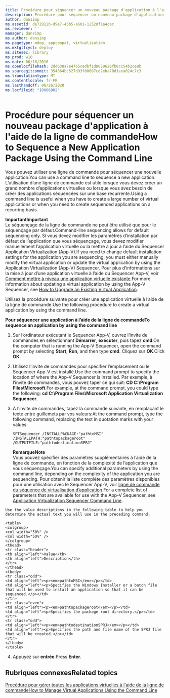 ```yaml
---
title: Procédure pour séquencer un nouveau package d'application à l'aide de la ligne de commande
description: Procédure pour séquencer un nouveau package d'application à l'aide de la ligne de commande
author: dansimp
ms.assetid: de72912b-d9e7-45b5-a601-12528f1a4cac
ms.reviewer: ''
manager: dansimp
ms.author: dansimp
ms.pagetype: mdop, appcompat, virtualization
ms.mktglfcycl: deploy
ms.sitesec: library
ms.prod: w10
ms.date: 06/16/2016
ms.openlocfilehash: 2dd638a7e4765cedbf1d8050626fb8cc54b2ce8b
ms.sourcegitcommit: 354664bc527d93f80687cd2eba70d1eea024c7c3
ms.translationtype: MT
ms.contentlocale: fr-FR
ms.lasthandoff: 06/26/2020
ms.locfileid: "10806802"
---
```

# <span data-ttu-id="54e8d-103">Procédure pour séquencer un nouveau package d'application à l'aide de la ligne de commande</span><span class="sxs-lookup"><span data-stu-id="54e8d-103">How to Sequence a New Application Package Using the Command Line</span></span>


<span data-ttu-id="54e8d-104">Vous pouvez utiliser une ligne de commande pour séquencer une nouvelle application.</span><span class="sxs-lookup"><span data-stu-id="54e8d-104">You can use a command line to sequence a new application.</span></span> <span data-ttu-id="54e8d-105">L’utilisation d’une ligne de commande est utile lorsque vous devez créer un grand nombre d’applications virtuelles ou lorsque vous avez besoin de créer des applications séquencées sur une base récurrente.</span><span class="sxs-lookup"><span data-stu-id="54e8d-105">Using a command line is useful when you have to create a large number of virtual applications or when you need to create sequenced applications on a recurring basis.</span></span>

**<span data-ttu-id="54e8d-106">Important</span><span class="sxs-lookup"><span data-stu-id="54e8d-106">Important</span></span>**  
<span data-ttu-id="54e8d-107">Le séquençage de la ligne de commande ne peut être utilisé que pour le séquençage par défaut.</span><span class="sxs-lookup"><span data-stu-id="54e8d-107">Command-line sequencing allows for default sequencing only.</span></span> <span data-ttu-id="54e8d-108">Si vous devez modifier les paramètres d’installation par défaut de l’application que vous séquençage, vous devez modifier manuellement l’application virtuelle ou la mettre à jour à l’aide du Sequencer Application Virtualization (App-V).</span><span class="sxs-lookup"><span data-stu-id="54e8d-108">If you need to change default installation settings for the application you are sequencing, you must either manually modify the virtual application or update the virtual application by using the Application Virtualization (App-V) Sequencer.</span></span> <span data-ttu-id="54e8d-109">Pour plus d’informations sur la mise à jour d’une application virtuelle à l’aide du Sequencer App-V, voir [Comment mettre à niveau une application virtuelle existante](how-to-upgrade-an-existing-virtual-application.md).</span><span class="sxs-lookup"><span data-stu-id="54e8d-109">For more information about updating a virtual application by using the App-V Sequencer, see [How to Upgrade an Existing Virtual Application](how-to-upgrade-an-existing-virtual-application.md).</span></span>



<span data-ttu-id="54e8d-110">Utilisez la procédure suivante pour créer une application virtuelle à l’aide de la ligne de commande.</span><span class="sxs-lookup"><span data-stu-id="54e8d-110">Use the following procedure to create a virtual application by using the command line.</span></span>

**<span data-ttu-id="54e8d-111">Pour séquencer une application à l’aide de la ligne de commande</span><span class="sxs-lookup"><span data-stu-id="54e8d-111">To sequence an application by using the command line</span></span>**

1.  <span data-ttu-id="54e8d-112">Sur l’ordinateur exécutant le Sequencer App-V, ouvrez l’invite de commandes en sélectionnant **Démarrer**, **exécuter**, puis tapez **cmd**.</span><span class="sxs-lookup"><span data-stu-id="54e8d-112">On the computer that is running the App-V Sequencer, open the command prompt by selecting **Start**, **Run**, and then type **cmd**.</span></span> <span data-ttu-id="54e8d-113">Cliquez sur **OK**.</span><span class="sxs-lookup"><span data-stu-id="54e8d-113">Click **OK**.</span></span>

2.  <span data-ttu-id="54e8d-114">Utilisez l’invite de commandes pour spécifier l’emplacement où le Sequencer App-V est installé.</span><span class="sxs-lookup"><span data-stu-id="54e8d-114">Use the command prompt to specify the location of where the App-V Sequencer is installed.</span></span> <span data-ttu-id="54e8d-115">Par exemple, à l’invite de commandes, vous pouvez taper ce qui suit: **CD C:\\Program Files\\Microsoft**.</span><span class="sxs-lookup"><span data-stu-id="54e8d-115">For example, at the command prompt, you could type the following: **cd C:\\Program Files\\Microsoft Application Virtualization Sequencer**.</span></span>

3.  <span data-ttu-id="54e8d-116">À l’invite de commandes, tapez la commande suivante, en remplaçant le texte entre guillemets par vos valeurs:</span><span class="sxs-lookup"><span data-stu-id="54e8d-116">At the command prompt, type the following command, replacing the text in quotation marks with your values:</span></span>

    `SFTSequencer /INSTALLPACKAGE:"pathtoMSI" /INSTALLPATH:"pathtopackageroot" /OUTPUTFILE:"pathtodestinationSPRJ"`

    **<span data-ttu-id="54e8d-117">Remarque</span><span class="sxs-lookup"><span data-stu-id="54e8d-117">Note</span></span>**  
    <span data-ttu-id="54e8d-118">Vous pouvez spécifier des paramètres supplémentaires à l’aide de la ligne de commande, en fonction de la complexité de l’application que vous séquençage.</span><span class="sxs-lookup"><span data-stu-id="54e8d-118">You can specify additional parameters by using the command line, depending on the complexity of the application you are sequencing.</span></span> <span data-ttu-id="54e8d-119">Pour obtenir la liste complète des paramètres disponibles pour une utilisation avec le Sequencer App-V, voir [ligne de commande du séquence de virtualisation d’application](application-virtualization-sequencer-command-line.md).</span><span class="sxs-lookup"><span data-stu-id="54e8d-119">For a complete list of parameters that are available for use with the App-V Sequencer, see [Application Virtualization Sequencer Command Line](application-virtualization-sequencer-command-line.md).</span></span>



~~~
Use the value descriptions in the following table to help you determine the actual text you will use in the preceding command.

<table>
<colgroup>
<col width="50%" />
<col width="50%" />
</colgroup>
<thead>
<tr class="header">
<th align="left">Value</th>
<th align="left">Description</th>
</tr>
</thead>
<tbody>
<tr class="odd">
<td align="left"><p><em>pathtoMSI</em></p></td>
<td align="left"><p>Specifies the Windows Installer or a batch file that will be used to install an application so that it can be sequenced.</p></td>
</tr>
<tr class="even">
<td align="left"><p><em>pathtopackageroot</em></p></td>
<td align="left"><p>Specifies the package root directory.</p></td>
</tr>
<tr class="odd">
<td align="left"><p><em>pathtodestinationSPRJ</em></p></td>
<td align="left"><p>Specifies the path and file name of the SPRJ file that will be created.</p></td>
</tr>
</tbody>
</table>
~~~



4. <span data-ttu-id="54e8d-120">Appuyez sur **entrée**.</span><span class="sxs-lookup"><span data-stu-id="54e8d-120">Press **Enter**.</span></span>

## <span data-ttu-id="54e8d-121">Rubriques connexes</span><span class="sxs-lookup"><span data-stu-id="54e8d-121">Related topics</span></span>


[<span data-ttu-id="54e8d-122">Procédure pour gérer toutes les applications virtuelles à l'aide de la ligne de commande</span><span class="sxs-lookup"><span data-stu-id="54e8d-122">How to Manage Virtual Applications Using the Command Line</span></span>](how-to-manage-virtual-applications-using-the-command-line.md)









